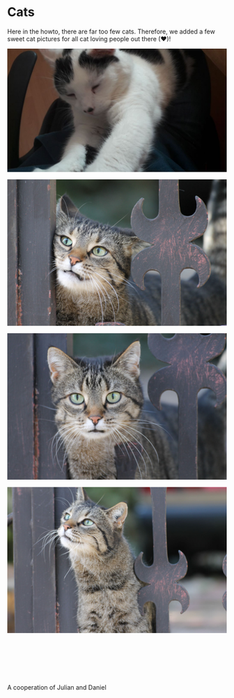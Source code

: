 # Cats
Here in the howto, there are far too few cats. Therefore, we added a few sweet cat pictures for all cat loving people out there (❤)!

![](catsimg/fettsack.png)

![](catsimg/IMG_2134.jpg)

![](catsimg/IMG_2137.jpg)

![](catsimg/IMG_2170.jpg)

<br />
<br />
<br />
<br />
<br />

A cooperation of Julian and Daniel